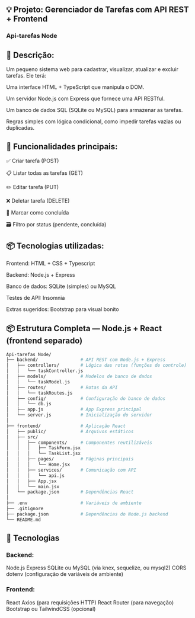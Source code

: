 ## 💡 Projeto: Gerenciador de Tarefas com API REST + Frontend
### Api-tarefas Node

## 📌 Descrição:
Um pequeno sistema web para cadastrar, visualizar, atualizar e excluir tarefas. Ele terá:

Uma interface HTML + TypeScript que manipula o DOM.

Um servidor Node.js com Express que fornece uma API RESTful.

Um banco de dados SQL (SQLite ou MySQL) para armazenar as tarefas.

Regras simples com lógica condicional, como impedir tarefas vazias ou duplicadas.

## 🧩 Funcionalidades principais:
✅ Criar tarefa (POST)

📋 Listar todas as tarefas (GET)

✏️ Editar tarefa (PUT)

❌ Deletar tarefa (DELETE)

🔄 Marcar como concluída

🗃️ Filtro por status (pendente, concluída)

## 📦 Tecnologias utilizadas:
Frontend: HTML + CSS + Typescript

Backend: Node.js + Express

Banco de dados: SQLite (simples) ou MySQL

Testes de API: Insomnia

Extras sugeridos: Bootstrap para visual bonito

## 📦 Estrutura Completa — Node.js + React (frontend separado)

```bash
Api-tarefas Node/
├── backend/                # API REST com Node.js + Express
│   ├── controllers/        # Lógica das rotas (funções de controle)
│   │   └── taskController.js
│   ├── models/             # Modelos de banco de dados
│   │   └── taskModel.js
│   ├── routes/             # Rotas da API
│   │   └── taskRoutes.js
│   ├── config/             # Configuração do banco de dados
│   │   └── db.js
│   ├── app.js              # App Express principal
│   └── server.js           # Inicialização do servidor
│
├── frontend/               # Aplicação React
│   ├── public/             # Arquivos estáticos
│   ├── src/
│   │   ├── components/     # Componentes reutilizáveis
│   │   │   ├── TaskForm.jsx
│   │   │   └── TaskList.jsx
│   │   ├── pages/          # Páginas principais
│   │   │   └── Home.jsx
│   │   ├── services/       # Comunicação com API
│   │   │   └── api.js
│   │   ├── App.jsx
│   │   └── main.jsx
│   └── package.json        # Dependências React
│
├── .env                    # Variáveis de ambiente
├── .gitignore
├── package.json            # Dependências do Node.js backend
└── README.md
```

## 🔧 Tecnologias
### Backend:
Node.js
Express
SQLite ou MySQL (via knex, sequelize, ou mysql2)
CORS
dotenv (configuração de variáveis de ambiente)

### Frontend:
React
Axios (para requisições HTTP)
React Router (para navegação)
Bootstrap ou TailwindCSS (opcional)
